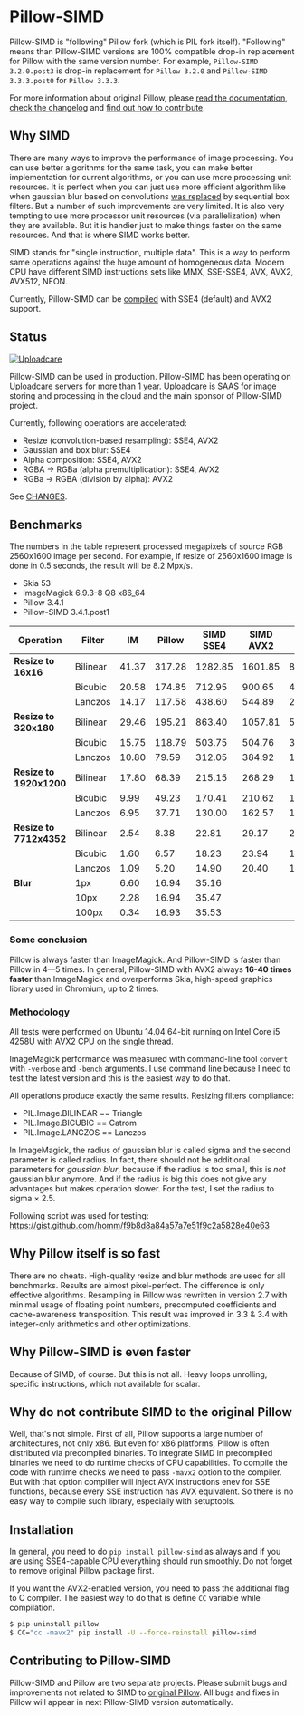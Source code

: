 # Pillow-SIMD

Pillow-SIMD is "following" Pillow fork (which is PIL fork itself).
"Following" means than Pillow-SIMD versions are 100% compatible
drop-in replacement for Pillow with the same version number.
For example, `Pillow-SIMD 3.2.0.post3` is drop-in replacement for
`Pillow 3.2.0` and  `Pillow-SIMD 3.3.3.post0` for `Pillow 3.3.3`.

For more information about original Pillow, please
[read the documentation][original-docs],
[check the changelog][original-changelog] and
[find out how to contribute][original-contribute].


## Why SIMD

There are many ways to improve the performance of image processing.
You can use better algorithms for the same task, you can make better
implementation for current algorithms, or you can use more processing unit
resources. It is perfect when you can just use more efficient algorithm like
when gaussian blur based on convolutions [was replaced][gaussian-blur-changes]
by sequential box filters. But a number of such improvements are very limited.
It is also very tempting to use more processor unit resources 
(via parallelization) when they are available. But it is handier just
to make things faster on the same resources. And that is where SIMD works better.

SIMD stands for "single instruction, multiple data". This is a way to perform
same operations against the huge amount of homogeneous data. 
Modern CPU have different SIMD instructions sets like
MMX, SSE-SSE4, AVX, AVX2, AVX512, NEON.

Currently, Pillow-SIMD can be [compiled](#installation) with SSE4 (default)
and AVX2 support.


## Status

[![Uploadcare][uploadcare.logo]][uploadcare.com]

Pillow-SIMD can be used in production. Pillow-SIMD has been operating on
[Uploadcare][uploadcare.com] servers for more than 1 year.
Uploadcare is SAAS for image storing and processing in the cloud
and the main sponsor of Pillow-SIMD project.

Currently, following operations are accelerated:

- Resize (convolution-based resampling): SSE4, AVX2
- Gaussian and box blur: SSE4
- Alpha composition: SSE4, AVX2
- RGBA → RGBa (alpha premultiplication): SSE4, AVX2
- RGBa → RGBA (division by alpha): AVX2

See [CHANGES](CHANGES.SIMD.rst).


## Benchmarks

The numbers in the table represent processed megapixels of source RGB 2560x1600
image per second. For example, if resize of 2560x1600 image is done
in 0.5 seconds, the result will be 8.2 Mpx/s.

- Skia 53
- ImageMagick 6.9.3-8 Q8 x86_64
- Pillow 3.4.1
- Pillow-SIMD 3.4.1.post1

Operation               | Filter  | IM   | Pillow| SIMD SSE4| SIMD AVX2| Skia 53
------------------------|---------|------|-------|----------|----------|--------
**Resize to 16x16**     | Bilinear| 41.37| 317.28|   1282.85|   1601.85|  809.49
                        | Bicubic | 20.58| 174.85|    712.95|    900.65|  453.10
                        | Lanczos | 14.17| 117.58|    438.60|    544.89|  292.57
**Resize to 320x180**   | Bilinear| 29.46| 195.21|    863.40|   1057.81|  592.76
                        | Bicubic | 15.75| 118.79|    503.75|    504.76|  327.68
                        | Lanczos | 10.80|  79.59|    312.05|    384.92|  196.92
**Resize to 1920x1200** | Bilinear| 17.80|  68.39|    215.15|    268.29|  192.30
                        | Bicubic |  9.99|  49.23|    170.41|    210.62|  112.84
                        | Lanczos |  6.95|  37.71|    130.00|    162.57|  104.76
**Resize to 7712x4352** | Bilinear|  2.54|   8.38|     22.81|     29.17|   20.58
                        | Bicubic |  1.60|   6.57|     18.23|     23.94|   16.52
                        | Lanczos |  1.09|   5.20|     14.90|     20.40|   12.05
**Blur**                | 1px     |  6.60|  16.94|     35.16|          |        
                        | 10px    |  2.28|  16.94|     35.47|          |        
                        | 100px   |  0.34|  16.93|     35.53|          |        


### Some conclusion

Pillow is always faster than ImageMagick. And Pillow-SIMD is faster
than Pillow in 4—5 times. In general, Pillow-SIMD with AVX2 always
**16-40 times faster** than ImageMagick and overperforms Skia,
high-speed graphics library used in Chromium, up to 2 times.

### Methodology

All tests were performed on Ubuntu 14.04 64-bit running on
Intel Core i5 4258U with AVX2 CPU on the single thread.

ImageMagick performance was measured with command-line tool `convert` with
`-verbose` and `-bench` arguments. I use command line because
I need to test the latest version and this is the easiest way to do that.

All operations produce exactly the same results.
Resizing filters compliance:

- PIL.Image.BILINEAR == Triangle
- PIL.Image.BICUBIC == Catrom
- PIL.Image.LANCZOS == Lanczos

In ImageMagick, the radius of gaussian blur is called sigma and the second
parameter is called radius. In fact, there should not be additional parameters
for *gaussian blur*, because if the radius is too small, this is *not*
gaussian blur anymore. And if the radius is big this does not give any
advantages but makes operation slower. For the test, I set the radius
to sigma × 2.5.

Following script was used for testing:
https://gist.github.com/homm/f9b8d8a84a57a7e51f9c2a5828e40e63


## Why Pillow itself is so fast

There are no cheats. High-quality resize and blur methods are used for all
benchmarks. Results are almost pixel-perfect. The difference is only effective
algorithms. Resampling in Pillow was rewritten in version 2.7 with 
minimal usage of floating point numbers, precomputed coefficients and
cache-awareness transposition. This result was improved in 3.3 & 3.4 with
integer-only arithmetics and other optimizations.


## Why Pillow-SIMD is even faster

Because of SIMD, of course. But this is not all. Heavy loops unrolling,
specific instructions, which not available for scalar.


## Why do not contribute SIMD to the original Pillow

Well, that's not simple. First of all, Pillow supports a large number
of architectures, not only x86. But even for x86 platforms, Pillow is often
distributed via precompiled binaries. To integrate SIMD in precompiled binaries
we need to do runtime checks of CPU capabilities.
To compile the code with runtime checks we need to pass `-mavx2` option
to the compiler. But with that option compiller will inject AVX instructions
enev for SSE functions, because every SSE instruction has AVX equivalent.
So there is no easy way to compile such library, especially with setuptools.


## Installation

In general, you need to do `pip install pillow-simd` as always and if you
are using SSE4-capable CPU everything should run smoothly.
Do not forget to remove original Pillow package first.

If you want the AVX2-enabled version, you need to pass the additional flag to C
compiler. The easiest way to do that is define `CC` variable while compilation.

```bash
$ pip uninstall pillow
$ CC="cc -mavx2" pip install -U --force-reinstall pillow-simd
```


## Contributing to Pillow-SIMD

Pillow-SIMD and Pillow are two separate projects.
Please submit bugs and improvements not related to SIMD to 
[original Pillow][original-issues]. All bugs and fixes in Pillow
will appear in next Pillow-SIMD version automatically.


  [original-docs]: http://pillow.readthedocs.io/
  [original-issues]: https://github.com/python-pillow/Pillow/issues/new
  [original-changelog]: https://github.com/python-pillow/Pillow/blob/master/CHANGES.rst
  [original-contribute]: https://github.com/python-pillow/Pillow/blob/master/.github/CONTRIBUTING.md
  [gaussian-blur-changes]: http://pillow.readthedocs.io/en/3.2.x/releasenotes/2.7.0.html#gaussian-blur-and-unsharp-mask
  [uploadcare.com]: https://uploadcare.com/?utm_source=github&utm_medium=description&utm_campaign=pillow-simd
  [uploadcare.logo]: https://ucarecdn.com/dc4b8363-e89f-402f-8ea8-ce606664069c/-/preview/
